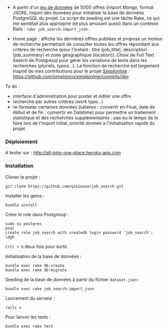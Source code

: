 * A partir d'un [jeu de données](dataset.json) de 5000 offres (import Mongo, format JSON), import des données pour initialiser la base de données PostgreSQL du projet. Le script de seeding est une tâche Rake, ce qui me semblait plus apprioprié (et plus amusant aussi) dans un contexte Rails : `rake job_search:import_json`.

* Home page : affiche les dernières offres publiées et propose un moteur de recherche permettant de consulter toutes les offres répondant aux critères de recherche (pour l'instant : titre (job_title), description (job_summary) et zone géographique (location)). Choix de Full Text Search de Postgresql pour gérer les variations de texte dans les recherches (pluriels, typos...).
La fonction de recherche est largement inspiré de mes contributions pour le projet [Simplonline](https://github.com/simplonco/simplonline) : https://github.com/simplonco/simplonline/commits/dev

To do :

* interface d'administration pour poster et éditer une offre
* recherche par autres critères (work type...)
* re-formater certaines données (salaires : convertir en Float, date de début et de fin : convertir en Datetime) pour permettre un traitement statistique et des recherches supplémentaires : pas eu le temps de le faire lors de l'import initial, priorité donnée à l'initialisation rapide du projet.

### Déploiement

A tester sur : http://all-jobs-one-place.heroku-app.com

### Installation

Cloner le projet :

`git clone https://github.com/giniouxe/job_search.git`

Installer les gems :

`bundle install`

Créer le role dans Postgresql :

```
sudo su postgres
psql
create role job_search with createdb login password 'job_search';
\dgh
```

`Crtl + D` deux fois pour sortir.

Initialisation de la base de données :

```
bundle exec rake db:create
bundle exec rake db:migrate
```

Seeding de la base de données à partir du fichier `dataset.json` :

`bundle exec rake job_search:import_json`

Lancement du serveur :

`rails s`

Pour lancer les tests :

`bundle exec rake test`
